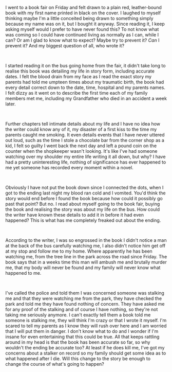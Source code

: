 I went to a book fair on Friday and felt drawn to a plain red, leather-bound book with my first name printed in black on the cover. I laughed to myself thinking maybe I'm a little conceited being drawn to something simply because my name was on it, but I bought it anyway. Since reading it, I keep asking myself would I prefer to have never found this? To not know what was coming so I could have continued living as normally as I can, while I can? Or am I glad to know what to expect? Maybe try to prevent it? *Can* I prevent it? And my biggest question of all, who wrote it? 

&#x200B;

I started reading it on the bus going home from the fair, it didn't take long to realise this book was detailing my life in story form, including accurate dates. I felt the blood drain from my face as I read the exact story my parents had told me umpteen times about my traumatic birth, the book had every detail correct down to the date, time, hospital and my parents names. I felt dizzy as it went on to describe the first time each of my family members met me, including my Grandfather who died in an accident a week later. 

&#x200B;

Further chapters tell intimate details about my life and I have no idea how the writer could know any of it, my disaster of a first kiss to the time my parents caught me smoking. It even details events that I have never uttered out loud, such as the time I stole a chocolate bar from the corner shop as a kid, I felt so guilty I went back the next day and left a pound coin on the counter when the shopkeeper wasn't looking. It's like I've had someone watching over my shoulder my entire life writing it all down, but why? I have had a pretty uninteresting life, nothing of significance has ever happened to me yet someone has recorded every moment within a novel. 

&#x200B;

Obviously I have not put the book down since I connected the dots, when I got to the ending last night my blood ran cold and I vomited. You'd think the story would end before I found the book because how could it possibly go past that point? But no. I read about myself going to the book fair, buying the book and realising the story was about my life on the bus. How could the writer have known these details to add it in before it had even happened? This is what has me completely freaked out about the ending. 

&#x200B;

According to the writer, I was so engrossed in the book I didn't notice a man at the back of the bus carefully watching me, I also didn't notice him get off at my stop and follow me to my home. Where apparently he has been watching me, from the tree line in the park across the road since Friday. The book says that in a weeks time this man will ambush me and brutally murder me, that my body will never be found and my family will never know what happened to me. 

&#x200B;

I've called the police and told them I was concerned someone was stalking me and that they were watching me from the park, they have checked the park and told me they have found nothing of concern. They have asked me for any proof of the stalking and of course I have nothing, so they're not taking me seriously anymore. I can't exactly tell them a book told me someone is stalking me, they will think I'm crazy or that I wrote it myself. I'm scared to tell my parents as I know they will rush over here and I am worried that I will put them in danger. I don't know what to do and I wonder if I'm insane for even entertaining that this could be true. All that keeps rattling around in my head is that the book has been accurate so far, so why wouldn't the ending be accurate too? At least if he does kill me, I've got my concerns about a stalker on record so my family should get some idea as to what happened after I die. Will this change to the story be enough to change the course of what's going to happen?